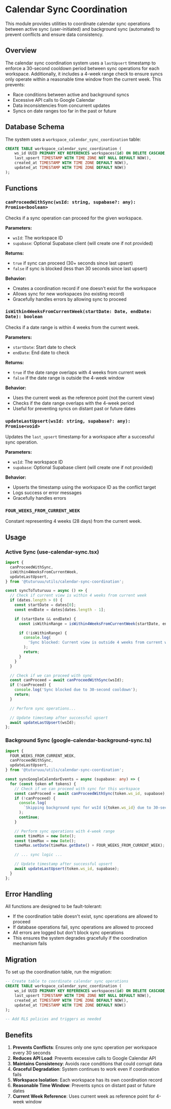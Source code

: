 # Calendar Sync Coordination

This module provides utilities to coordinate calendar sync operations between active sync (user-initiated) and background sync (automated) to prevent conflicts and ensure data consistency.

## Overview

The calendar sync coordination system uses a `lastUpsert` timestamp to enforce a 30-second cooldown period between sync operations for each workspace. Additionally, it includes a 4-week range check to ensure syncs only operate within a reasonable time window from the current week. This prevents:

- Race conditions between active and background syncs
- Excessive API calls to Google Calendar
- Data inconsistencies from concurrent updates
- Syncs on date ranges too far in the past or future

## Database Schema

The system uses a `workspace_calendar_sync_coordination` table:

```sql
CREATE TABLE workspace_calendar_sync_coordination (
    ws_id UUID PRIMARY KEY REFERENCES workspaces(id) ON DELETE CASCADE,
    last_upsert TIMESTAMP WITH TIME ZONE NOT NULL DEFAULT NOW(),
    created_at TIMESTAMP WITH TIME ZONE DEFAULT NOW(),
    updated_at TIMESTAMP WITH TIME ZONE DEFAULT NOW()
);
```

## Functions

### `canProceedWithSync(wsId: string, supabase?: any): Promise<boolean>`

Checks if a sync operation can proceed for the given workspace.

**Parameters:**

- `wsId`: The workspace ID
- `supabase`: Optional Supabase client (will create one if not provided)

**Returns:**

- `true` if sync can proceed (30+ seconds since last upsert)
- `false` if sync is blocked (less than 30 seconds since last upsert)

**Behavior:**

- Creates a coordination record if one doesn't exist for the workspace
- Allows sync for new workspaces (no existing record)
- Gracefully handles errors by allowing sync to proceed

### `isWithin4WeeksFromCurrentWeek(startDate: Date, endDate: Date): boolean`

Checks if a date range is within 4 weeks from the current week.

**Parameters:**

- `startDate`: Start date to check
- `endDate`: End date to check

**Returns:**

- `true` if the date range overlaps with 4 weeks from current week
- `false` if the date range is outside the 4-week window

**Behavior:**

- Uses the current week as the reference point (not the current view)
- Checks if the date range overlaps with the 4-week period
- Useful for preventing syncs on distant past or future dates

### `updateLastUpsert(wsId: string, supabase?: any): Promise<void>`

Updates the `last_upsert` timestamp for a workspace after a successful sync operation.

**Parameters:**

- `wsId`: The workspace ID
- `supabase`: Optional Supabase client (will create one if not provided)

**Behavior:**

- Upserts the timestamp using the workspace ID as the conflict target
- Logs success or error messages
- Gracefully handles errors

### `FOUR_WEEKS_FROM_CURRENT_WEEK`

Constant representing 4 weeks (28 days) from the current week.

## Usage

### Active Sync (use-calendar-sync.tsx)

```typescript
import {
  canProceedWithSync,
  isWithin4WeeksFromCurrentWeek,
  updateLastUpsert,
} from '@tuturuuu/utils/calendar-sync-coordination';

const syncToTuturuuu = async () => {
  // Check if current view is within 4 weeks from current week
  if (dates.length > 0) {
    const startDate = dates[0];
    const endDate = dates[dates.length - 1];

    if (startDate && endDate) {
      const isWithinRange = isWithin4WeeksFromCurrentWeek(startDate, endDate);

      if (!isWithinRange) {
        console.log(
          'Sync blocked: Current view is outside 4 weeks from current week'
        );
        return;
      }
    }
  }

  // Check if we can proceed with sync
  const canProceed = await canProceedWithSync(wsId);
  if (!canProceed) {
    console.log('Sync blocked due to 30-second cooldown');
    return;
  }

  // Perform sync operations...

  // Update timestamp after successful upsert
  await updateLastUpsert(wsId);
};
```

### Background Sync (google-calendar-background-sync.ts)

```typescript
import {
  FOUR_WEEKS_FROM_CURRENT_WEEK,
  canProceedWithSync,
  updateLastUpsert,
} from '@tuturuuu/utils/calendar-sync-coordination';

const syncGoogleCalendarEvents = async (supabase: any) => {
  for (const token of tokens) {
    // Check if we can proceed with sync for this workspace
    const canProceed = await canProceedWithSync(token.ws_id, supabase);
    if (!canProceed) {
      console.log(
        `Skipping background sync for wsId ${token.ws_id} due to 30-second cooldown`
      );
      continue;
    }

    // Perform sync operations with 4-week range
    const timeMin = new Date();
    const timeMax = new Date();
    timeMax.setDate(timeMax.getDate() + FOUR_WEEKS_FROM_CURRENT_WEEK);

    // ... sync logic ...

    // Update timestamp after successful upsert
    await updateLastUpsert(token.ws_id, supabase);
  }
};
```

## Error Handling

All functions are designed to be fault-tolerant:

- If the coordination table doesn't exist, sync operations are allowed to proceed
- If database operations fail, sync operations are allowed to proceed
- All errors are logged but don't block sync operations
- This ensures the system degrades gracefully if the coordination mechanism fails

## Migration

To set up the coordination table, run the migration:

```sql
-- Create table to coordinate calendar sync operations
CREATE TABLE workspace_calendar_sync_coordination (
    ws_id UUID PRIMARY KEY REFERENCES workspaces(id) ON DELETE CASCADE,
    last_upsert TIMESTAMP WITH TIME ZONE NOT NULL DEFAULT NOW(),
    created_at TIMESTAMP WITH TIME ZONE DEFAULT NOW(),
    updated_at TIMESTAMP WITH TIME ZONE DEFAULT NOW()
);

-- Add RLS policies and triggers as needed
```

## Benefits

1. **Prevents Conflicts**: Ensures only one sync operation per workspace every 30 seconds
2. **Reduces API Load**: Prevents excessive calls to Google Calendar API
3. **Maintains Consistency**: Avoids race conditions that could corrupt data
4. **Graceful Degradation**: System continues to work even if coordination fails
5. **Workspace Isolation**: Each workspace has its own coordination record
6. **Reasonable Time Window**: Prevents syncs on distant past or future dates
7. **Current Week Reference**: Uses current week as reference point for 4-week window
